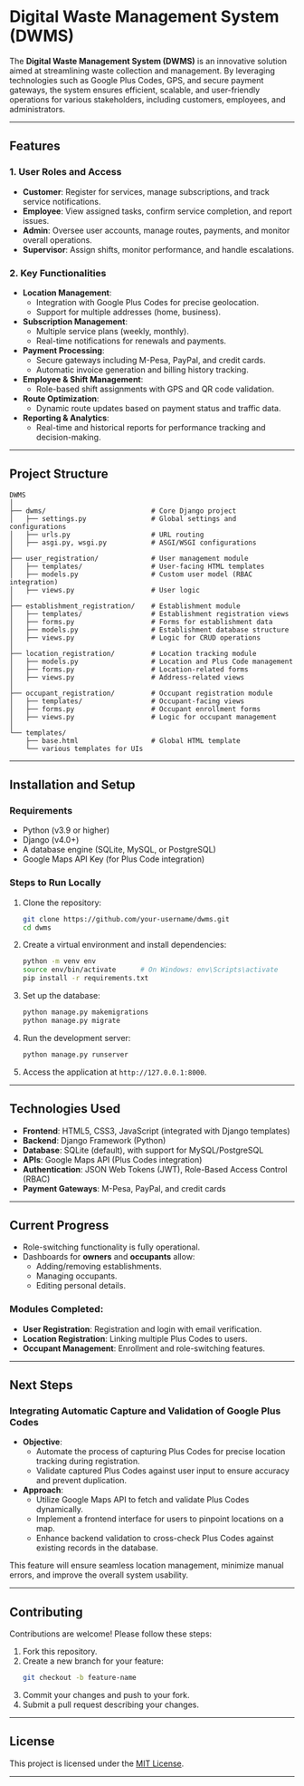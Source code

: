 # Digital Waste Management System (DWMS)

The **Digital Waste Management System (DWMS)** is an innovative solution aimed at streamlining waste collection and management. By leveraging technologies such as Google Plus Codes, GPS, and secure payment gateways, the system ensures efficient, scalable, and user-friendly operations for various stakeholders, including customers, employees, and administrators.

---

## Features

### **1. User Roles and Access**
- **Customer**: Register for services, manage subscriptions, and track service notifications.
- **Employee**: View assigned tasks, confirm service completion, and report issues.
- **Admin**: Oversee user accounts, manage routes, payments, and monitor overall operations.
- **Supervisor**: Assign shifts, monitor performance, and handle escalations.

### **2. Key Functionalities**
- **Location Management**:
  - Integration with Google Plus Codes for precise geolocation.
  - Support for multiple addresses (home, business).
- **Subscription Management**:
  - Multiple service plans (weekly, monthly).
  - Real-time notifications for renewals and payments.
- **Payment Processing**:
  - Secure gateways including M-Pesa, PayPal, and credit cards.
  - Automatic invoice generation and billing history tracking.
- **Employee & Shift Management**:
  - Role-based shift assignments with GPS and QR code validation.
- **Route Optimization**:
  - Dynamic route updates based on payment status and traffic data.
- **Reporting & Analytics**:
  - Real-time and historical reports for performance tracking and decision-making.

---

## Project Structure

```plaintext
DWMS
│
├── dwms/                          # Core Django project
│   ├── settings.py                # Global settings and configurations
│   ├── urls.py                    # URL routing
│   ├── asgi.py, wsgi.py           # ASGI/WSGI configurations
│
├── user_registration/             # User management module
│   ├── templates/                 # User-facing HTML templates
│   ├── models.py                  # Custom user model (RBAC integration)
│   ├── views.py                   # User logic
│
├── establishment_registration/    # Establishment module
│   ├── templates/                 # Establishment registration views
│   ├── forms.py                   # Forms for establishment data
│   ├── models.py                  # Establishment database structure
│   ├── views.py                   # Logic for CRUD operations
│
├── location_registration/         # Location tracking module
│   ├── models.py                  # Location and Plus Code management
│   ├── forms.py                   # Location-related forms
│   ├── views.py                   # Address-related views
│
├── occupant_registration/         # Occupant registration module
│   ├── templates/                 # Occupant-facing views
│   ├── forms.py                   # Occupant enrollment forms
│   ├── views.py                   # Logic for occupant management
│
└── templates/
    ├── base.html                  # Global HTML template
    └── various templates for UIs
```

---

## Installation and Setup

### **Requirements**
- Python (v3.9 or higher)
- Django (v4.0+)
- A database engine (SQLite, MySQL, or PostgreSQL)
- Google Maps API Key (for Plus Code integration)

### **Steps to Run Locally**
1. Clone the repository:
   ```bash
   git clone https://github.com/your-username/dwms.git
   cd dwms
   ```
2. Create a virtual environment and install dependencies:
   ```bash
   python -m venv env
   source env/bin/activate      # On Windows: env\Scripts\activate
   pip install -r requirements.txt
   ```
3. Set up the database:
   ```bash
   python manage.py makemigrations
   python manage.py migrate
   ```
4. Run the development server:
   ```bash
   python manage.py runserver
   ```
5. Access the application at `http://127.0.0.1:8000`.

---

## Technologies Used

- **Frontend**: HTML5, CSS3, JavaScript (integrated with Django templates)
- **Backend**: Django Framework (Python)
- **Database**: SQLite (default), with support for MySQL/PostgreSQL
- **APIs**: Google Maps API (Plus Codes integration)
- **Authentication**: JSON Web Tokens (JWT), Role-Based Access Control (RBAC)
- **Payment Gateways**: M-Pesa, PayPal, and credit cards

---

## Current Progress

- Role-switching functionality is fully operational.
- Dashboards for **owners** and **occupants** allow:
  - Adding/removing establishments.
  - Managing occupants.
  - Editing personal details.

### Modules Completed:
- **User Registration**: Registration and login with email verification.
- **Location Registration**: Linking multiple Plus Codes to users.
- **Occupant Management**: Enrollment and role-switching features.

---

## Next Steps

### **Integrating Automatic Capture and Validation of Google Plus Codes**
- **Objective**:
  - Automate the process of capturing Plus Codes for precise location tracking during registration.
  - Validate captured Plus Codes against user input to ensure accuracy and prevent duplication.
- **Approach**:
  - Utilize Google Maps API to fetch and validate Plus Codes dynamically.
  - Implement a frontend interface for users to pinpoint locations on a map.
  - Enhance backend validation to cross-check Plus Codes against existing records in the database.

This feature will ensure seamless location management, minimize manual errors, and improve the overall system usability.

---

## Contributing

Contributions are welcome! Please follow these steps:
1. Fork this repository.
2. Create a new branch for your feature:
   ```bash
   git checkout -b feature-name
   ```
3. Commit your changes and push to your fork.
4. Submit a pull request describing your changes.

---

## License

This project is licensed under the [MIT License](LICENSE).

---
